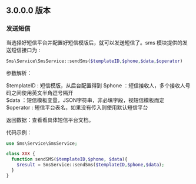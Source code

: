 ## 3.0.0.0 版本

### 发送短信

当选择好短信平台并配置好短信模版后，就可以发送短信了。sms 模块提供的发送短信接口为 :

```php
Sms\Service\SmsService::sendSms($templateID,$phone,$data,$operator)
```

参数解析：

$templateID : 短信模版，从后台配置得到
$phone ：短信接收人，多个接收人号码之间使用英文半角逗号隔开  
$data ：短信模板变量，JSON字符串，非必填字段，视短信模板而定  
$operator : 短信平台表名，如果没有传入则使用默认短信平台

返回数据：查看看具体短信平台文档。

代码示例：

```php
use Sms\Service\SmsService;

class XXX {
  function sendSMS($templateID,$phone, $data){
    $result = SmsService::sendSms($templateID,$phone,$data);
  }
}
```
